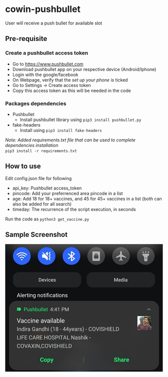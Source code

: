 # cowin-pushbullet #
User will receive a push bullet for available slot

## Pre-requisite ##
### Create a pushbullet access token ###
* Go to https://www.pushbullet.com
* Download pushbullet app on your respective device (Android/Iphone)
* Login with the google/facebook
* On Webpage, verify that the _set up your phone_ is ticked
* Go to Settings -> Create access token
* Copy this access token as this will be needed in the code


### Packages dependencies ###
* Pushbullet
	* Install pushbullet library using `pip3 install pushbullet.py`
* fake-headers
	* Install using `pip3 install fake-headers`

_Note: Added requirements.txt file that can be used to complete dependencies installation_  
`pip3 install -r requirements.txt`
 

## How to use ##
Edit config.json file for following
* api_key: Pushbullet access_token
* pincode: Add your preferrenced area pincode in a list
* age: Add 18 for 18+ vaccines, and 45 for 45+ vaccines in a list (both can also be added for all search)
* timeday: The recurrence of the script execution, in seconds

Run the code as
`python3 get_vaccine.py`

## Sample Screenshot ##
![Notification Screenshot](https://github.com/pmbhumkar/cowin-pushbullet/blob/master/Screenshot_20210504-164141_Nova%20Launcher.jpg)
